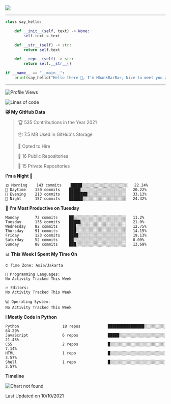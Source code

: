<img align="center" height="auto" src="https://github.com/MhankBarBar/MhankBarBar/blob/master/img/1.jpg"/>
<!--
___
![Metrics](https://github.com/MhankBarBar/MhankBarBar/blob/master/github-metrics.svg)
___
-->
<!--
[![ReadMe Card](https://github-readme-stats.vercel.app/api/pin/?username=mhankbarbar&repo=termux-wabot&theme=auto)](https://github.com/mhankbarbar/termux-wabot)
-->

---
```python
class say_hello:

    def __init__(self, text) -> None:
        self.text = text

    def __str__(self) -> str:
        return self.text

    def __repr__(self) -> str:
        return self.__str__()

if __name__ == "__main__":
    print(say_hello("Hello there 👋, I'm MhankBarBar, Nice to meet you all!"))
```
---
<!--START_SECTION:waka-->
![Profile Views](http://img.shields.io/badge/Profile%20Views-285-blue)

![Lines of code](https://img.shields.io/badge/From%20Hello%20World%20I%27ve%20Written-494986%20lines%20of%20code-blue)

**🐱 My GitHub Data** 

> 🏆 535 Contributions in the Year 2021
 > 
> 📦 7.5 MB Used in GitHub's Storage 
 > 
> 💼 Opted to Hire
 > 
> 📜 16 Public Repositories 
 > 
> 🔑 15 Private Repositories  
 > 
**I'm a Night 🦉** 

```text
🌞 Morning    143 commits    █████░░░░░░░░░░░░░░░░░░░░   22.24% 
🌆 Daytime    130 commits    █████░░░░░░░░░░░░░░░░░░░░   20.22% 
🌃 Evening    213 commits    ████████░░░░░░░░░░░░░░░░░   33.13% 
🌙 Night      157 commits    ██████░░░░░░░░░░░░░░░░░░░   24.42%

```
📅 **I'm Most Productive on Tuesday** 

```text
Monday       72 commits     ██░░░░░░░░░░░░░░░░░░░░░░░   11.2% 
Tuesday      135 commits    █████░░░░░░░░░░░░░░░░░░░░   21.0% 
Wednesday    82 commits     ███░░░░░░░░░░░░░░░░░░░░░░   12.75% 
Thursday     91 commits     ███░░░░░░░░░░░░░░░░░░░░░░   14.15% 
Friday       123 commits    ████░░░░░░░░░░░░░░░░░░░░░   19.13% 
Saturday     52 commits     ██░░░░░░░░░░░░░░░░░░░░░░░   8.09% 
Sunday       88 commits     ███░░░░░░░░░░░░░░░░░░░░░░   13.69%

```


📊 **This Week I Spent My Time On** 

```text
⌚︎ Time Zone: Asia/Jakarta

💬 Programming Languages: 
No Activity Tracked This Week

🔥 Editors: 
No Activity Tracked This Week

💻 Operating System: 
No Activity Tracked This Week

```

**I Mostly Code in Python** 

```text
Python                   18 repos            ████████████████░░░░░░░░░   64.29% 
JavaScript               6 repos             █████░░░░░░░░░░░░░░░░░░░░   21.43% 
CSS                      2 repos             █░░░░░░░░░░░░░░░░░░░░░░░░   7.14% 
HTML                     1 repo              █░░░░░░░░░░░░░░░░░░░░░░░░   3.57% 
Shell                    1 repo              █░░░░░░░░░░░░░░░░░░░░░░░░   3.57%

```


**Timeline**

![Chart not found](https://raw.githubusercontent.com/MhankBarBar/MhankBarBar/master/charts/bar_graph.png) 


 Last Updated on 10/10/2021
<!--END_SECTION:waka-->
